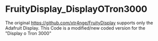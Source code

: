 # FruityDisplay_DisplayOTron3000
The original https://github.com/xtr4nge/FruityDisplay supports only the Adafruit Display.  This Code is a modified/new coded version for the "Display o Tron 3000" 
